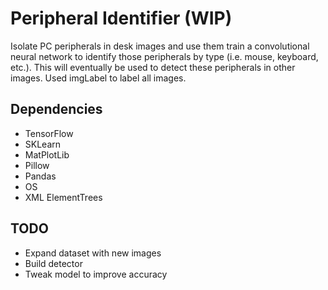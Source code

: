 # Peripheral Identifier (WIP)
Isolate PC peripherals in desk images and use them train a convolutional neural network to identify those peripherals by type (i.e. mouse, keyboard, etc.).
This will eventually be used to detect these peripherals in other images.
Used imgLabel to label all images.

## Dependencies
- TensorFlow
- SKLearn
- MatPlotLib
- Pillow
- Pandas
- OS
- XML ElementTrees

## TODO
- Expand dataset with new images
- Build detector
- Tweak model to improve accuracy

